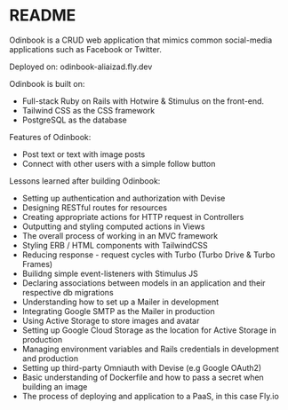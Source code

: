 # README

Odinbook is a CRUD web application that mimics common social-media applications such as Facebook or Twitter. 

Deployed on: odinbook-aliaizad.fly.dev

Odinbook is built on:
- Full-stack Ruby on Rails with Hotwire & Stimulus on the front-end.
- Tailwind CSS as the CSS framework
- PostgreSQL as the database

Features of Odinbook:
- Post text or text with image posts
- Connect with other users with a simple follow button

Lessons learned after building Odinbook:
- Setting up authentication and authorization with Devise
- Designing RESTful routes for resources
- Creating appropriate actions for HTTP request in Controllers
- Outputting and styling computed actions in Views
- The overall process of working in an MVC framework
- Styling ERB / HTML components with TailwindCSS
- Reducing response - request cycles with Turbo (Turbo Drive & Turbo Frames)
- Builidng simple event-listeners with Stimulus JS
- Declaring associations between models in an application and their respective db migrations
- Understanding how to set up a Mailer in development
- Integrating Google SMTP as the Mailer in production
- Using Active Storage to store images and avatar
- Setting up Google Cloud Storage as the location for Active Storage in production
- Managing environment variables and Rails credentials in development and production
- Setting up third-party Omniauth with Devise (e.g Google OAuth2)
- Basic understanding of Dockerfile and how to pass a secret when building an image
- The process of deploying and application to a PaaS, in this case Fly.io